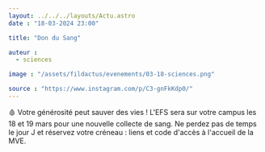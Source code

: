 ```yaml
---
layout: ../../../layouts/Actu.astro
date : "18-03-2024 23:00"

title: "Don du Sang"

auteur :
  - sciences

image : "/assets/fildactus/evenements/03-18-sciences.png"

source : "https://www.instagram.com/p/C3-gnFkKdp0/"
---
```


🩸 Votre générosité peut sauver des vies ! L'EFS sera sur votre campus les 18 et 19 mars pour une nouvelle collecte de sang. Ne perdez pas de temps le jour J et réservez votre créneau : liens et code d'accès à l'accueil de la MVE.
